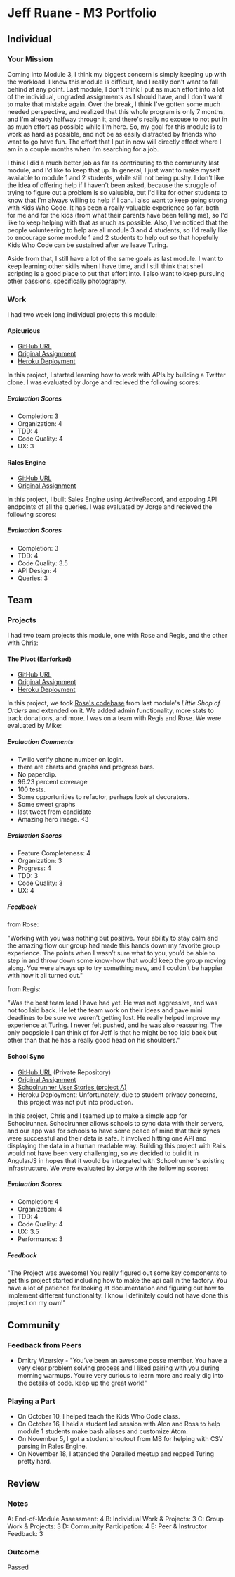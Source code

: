 # Jeff Ruane - M3 Portfolio

## Individual

### Your Mission

Coming into Module 3, I think my biggest concern is simply keeping up with the workload. I know this module is difficult, and I really don't want to fall behind at any point. Last module, I don't think I put as much effort into a lot of the individual, ungraded assignments as I should have, and I don't want to make that mistake again. Over the break, I think I've gotten some much needed perspective, and realized that this whole program is only 7 months, and I'm already halfway through it, and there's really no excuse to not put in as much effort as possible while I'm here. So, my goal for this module is to work as hard as possible, and not be as easily distracted by friends who want to go have fun. The effort that I put in now will directly effect where I am in a couple months when I'm searching for a job.

I think I did a much better job as far as contributing to the community last module, and I'd like to keep that up. In general, I just want to make myself available to module 1 and 2 students, while still not being pushy. I don't like the idea of offering help if I haven't been asked, because the struggle of trying to figure out a problem is so valuable, but I'd like for other students to know that I'm always willing to help if I can. I also want to keep going strong with Kids Who Code. It has been a really valuable experience so far, both for me and for the kids (from what their parents have been telling me), so I'd like to keep helping with that as much as possible. Also, I've noticed that the people volunteering to help are all module 3 and 4 students, so I'd really like to encourage some module 1 and 2 students to help out so that hopefully Kids Who Code can be sustained after we leave Turing.

Aside from that, I still have a lot of the same goals as last module. I want to keep learning other skills when I have time, and I still think that shell scripting is a good place to put that effort into. I also want to keep pursuing other passions, specifically photography.

### Work

I had two week long individual projects this module:

#### Apicurious

* [GitHub URL](https://github.com/jbrr/apicurious)
* [Original Assignment](https://github.com/turingschool/lesson_plans/blob/master/ruby_03-professional_rails_applications/apicurious.md#technical-expectations)
* [Heroku Deployment](https://jbrr-apicurious.herokuapp.com)

In this project, I started learning how to work with APIs by building a Twitter clone. I was evaluated by Jorge and recieved the following scores:

##### Evaluation Scores

* Completion: 3
* Organization: 4
* TDD: 4
* Code Quality: 4
* UX: 3

#### Rales Engine

* [GitHub URL](https://github.com/jbrr/rales-engine)
* [Original Assignment](https://github.com/turingschool/lesson_plans/blob/master/ruby_03-professional_rails_applications/rails_engine.md)

In this project, I built Sales Engine using ActiveRecord, and exposing API endpoints of all the queries. I was evaluated by Jorge and recieved the following scores:

##### Evaluation Scores

* Completion: 3
* TDD: 4
* Code Quality: 3.5
* API Design: 4
* Queries: 3

## Team

### Projects

I had two team projects this module, one with Rose and Regis, and the other with Chris:

#### The Pivot (Earforked)

* [GitHub URL](https://github.com/jbrr/the_pivot)
* [Original Assignment](https://github.com/turingschool/lesson_plans/blob/master/ruby_03-professional_rails_applications/the_pivot.md)
* [Heroku Deployment](https://earforked.herokuapp.com)

In this project, we took [Rose's codebase](https://github.com/TeamConchord/Earmarked) from last module's *Little Shop of Orders* and extended on it. We added admin functionality, more stats to track donations, and more. I was on a team with Regis and Rose. We were evaluated by Mike:

##### Evaluation Comments


* Twilio verify phone number on login.
* there are charts and graphs and progress bars.
* No paperclip.
* 96.23 percent coverage
* 100 tests.
* Some opportunities to refactor, perhaps look at decorators.
* Some sweet graphs
* last tweet from candidate
* Amazing hero image. <3


##### Evaluation Scores

* Feature Completeness: 4
* Organization: 3
* Progress: 4
* TDD: 3
* Code Quality: 3
* UX: 4

##### Feedback

from Rose:

"Working with you was nothing but positive.  Your ability to stay calm and the amazing flow our group had made this hands down my favorite group experience.  The points when I wasn’t sure what to you, you’d be able to step in and throw down some know-how that would keep the group moving along.  You were always up to try something new, and I couldn’t be happier with how it all turned out."

from Regis:

"Was the best team lead I have had yet. He was not aggressive, and was not too laid back. He let the team work on their ideas and gave mini deadlines to be sure we weren’t getting lost. He really helped improve my experience at Turing. I never felt pushed, and he was also reassuring. The only poopsicle I can think of for Jeff is that he might be too laid back but other than that he has a really good head on his shoulders."

#### School Sync

* [GitHub URL](https://github.com/Schoolrunner/tssd-1507-a) (Private Repository)
* [Original Assignment](https://github.com/turingschool/lesson_plans/blob/master/ruby_03-professional_rails_applications/self_directed_project.md)
* [Schoolrunner User Stories (project A)](https://docs.google.com/document/d/1cOphM8Wqt15RL06gbKcf7S88B6nAXc2VGkyN2zPlaxg/edit#heading=h.j51wpgcw56ru)
* Heroku Deployment: Unfortunately, due to student privacy concerns, this project was not put into production.

In this project, Chris and I teamed up to make a simple app for Schoolrunner. Schoolrunner allows schools to sync data with their servers, and our app was for schools to have some peace of mind that their syncs were successful and their data is safe. It involved hitting one API and displaying the data in a human readable way. Building this project with Rails would not have been very challenging, so we decided to build it in AngularJS in hopes that it would be integrated with Schoolrunner's existing infrastructure. We were evaluated by Jorge with the following scores:

##### Evaluation Scores

* Completion: 4
* Organization: 4
* TDD: 4
* Code Quality: 4
* UX: 3.5
* Performance: 3

##### Feedback

"The Project was awesome! You really figured out some key components to get this project started including how to make the api call in the factory.  You have a lot of patience for looking at documentation and figuring out how to implement different functionality. I know I definitely could not have done this project on my own!"

## Community

### Feedback from Peers

* Dmitry Vizersky - "You’ve been an awesome posse member. You have a very clear problem solving process and I liked pairing with you during morning warmups. You’re very curious to learn more and really dig into the details of code. keep up the great work!"

### Playing a Part

* On October 10, I helped teach the Kids Who Code class.
* On October 16, I held a student led session with Alon and Ross to help module 1 students make bash aliases and customize Atom.
* On November 5, I got a student shoutout from MB for helping with CSV parsing in Rales Engine.
* On November 18, I attended the Derailed meetup and repped Turing pretty hard.

## Review

### Notes

A: End-of-Module Assessment: 4
B: Individual Work & Projects: 3 
C: Group Work & Projects: 3
D: Community Participation: 4 
E: Peer & Instructor Feedback: 3

### Outcome

Passed
